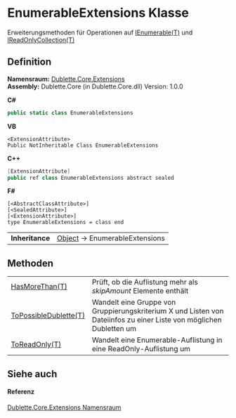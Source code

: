 # EnumerableExtensions Klasse


Erweiterungsmethoden für Operationen auf <a href="https://learn.microsoft.com/dotnet/api/system.collections.generic.ienumerable-1" target="_blank" rel="noopener noreferrer">IEnumerable(T)</a> und <a href="https://learn.microsoft.com/dotnet/api/system.collections.generic.ireadonlycollection-1" target="_blank" rel="noopener noreferrer">IReadOnlyCollection(T)</a>



## Definition
**Namensraum:** <a href="85ffa010-71b9-fb83-6264-987668556e2a">Dublette.Core.Extensions</a>  
**Assembly:** Dublette.Core (in Dublette.Core.dll) Version: 1.0.0

**C#**
``` C#
public static class EnumerableExtensions
```
**VB**
``` VB
<ExtensionAttribute>
Public NotInheritable Class EnumerableExtensions
```
**C++**
``` C++
[ExtensionAttribute]
public ref class EnumerableExtensions abstract sealed
```
**F#**
``` F#
[<AbstractClassAttribute>]
[<SealedAttribute>]
[<ExtensionAttribute>]
type EnumerableExtensions = class end
```

<table><tr><td><strong>Inheritance</strong></td><td><a href="https://learn.microsoft.com/dotnet/api/system.object" target="_blank" rel="noopener noreferrer">Object</a>  →  EnumerableExtensions</td></tr>
</table>



## Methoden
<table>
<tr>
<td><a href="c15b0926-0901-f151-7639-d9db2bfc38f2">HasMoreThan(T)</a></td>
<td>Prüft, ob die Auflistung mehr als <em>skipAmount</em> Elemente enthält</td></tr>
<tr>
<td><a href="5e798ad6-5990-6d51-90b2-2aab7e031bea">ToPossibleDublette(T)</a></td>
<td>Wandelt eine Gruppe von Gruppierungskriterium X und Listen von Dateiinfos zu einer Liste von möglichen Dubletten um</td></tr>
<tr>
<td><a href="644bfbda-a1eb-45bc-ee9b-56aef0a096e1">ToReadOnly(T)</a></td>
<td>Wandelt eine Enumerable-Auflistung in eine ReadOnly-Auflistung um</td></tr>
</table>

## Siehe auch


#### Referenz
<a href="85ffa010-71b9-fb83-6264-987668556e2a">Dublette.Core.Extensions Namensraum</a>  
